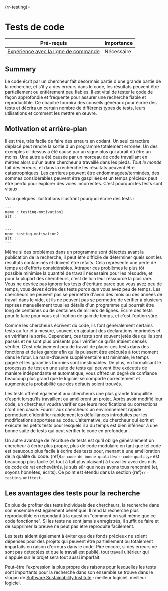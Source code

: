 (rr-testing)=
# Tests de code

| Pré-requis                                                                                        | Importance |
| ------------------------------------------------------------------------------------------------- | ---------- |
| [Expérience avec la ligne de commande](https://programminghistorian.org/en/lessons/intro-to-bash) | Nécessaire |

## Summary

Le code écrit par un chercheur fait désormais partie d'une grande partie de la recherche, et s'il y a des erreurs dans le code, les résultats peuvent être partiellement ou entièrement peu fiables. Il est vital de tester le code de façon approfondie et fréquente pour assurer une recherche fiable et reproductible. Ce chapitre fournira des conseils généraux pour écrire des tests et décrira un certain nombre de différents types de tests, leurs utilisations et comment les mettre en œuvre.

## Motivation et arrière-plan

Il est très, très facile de faire des erreurs en codant. Un seul caractère déplacé peut rendre la sortie d'un programme totalement erronée. Un des exemples ci-dessus a été causé par un signe plus qui aurait dû être un moins. Une autre a été causée par un morceau de code travaillant en mètres alors qu'un autre chercheur a travaillé dans les pieds. *Tout le monde* fait des erreurs, et dans la recherche les résultats peuvent être catastrophiques. Les carrières peuvent être endommagées/terminées, des sommes considérables peuvent être gaspillées et un temps précieux peut être perdu pour explorer des voies incorrectes. C'est pourquoi les tests sont vitaux.

Voici quelques illustrations illustrant pourquoi écrire des tests :

```{figure}  ../figures/testing-motivation1.*
---
name : testing-motivation1
alt :
---
```

```{figure}  ../figures/testing-motivation2.*
---
nom: testing-motivation2
alt :
---
```

Même si des problèmes dans un programme sont détectés avant la publication de la recherche, il peut être difficile de déterminer quels sont les résultats contaminés et doivent être refaits. Cela représente une perte de temps et d'efforts considérables. Attraper ces problèmes le plus tôt possible minimise la quantité de travail nécessaire pour les résoudre, et pour la plupart des chercheurs, c'est de loin leur ressource la plus rare. Vous ne devriez pas ignorer les tests d'écriture parce que vous avez peu de temps, vous devez écrire des tests *parce que* vous avez peu de temps. Les chercheurs ne peuvent pas se permettre d'avoir des mois ou des années de travail dans le vide, et ils ne peuvent pas se permettre de vérifier à plusieurs reprises manuellement tous les détails d'un programme qui pourrait être long de centaines ou de centaines de milliers de lignes. Écrire des tests pour le faire pour vous est l'option de gain de temps, et c'est l'option sûre.

Comme les chercheurs écrivent du code, ils font généralement certains tests au fur et à mesure, souvent en ajoutant des déclarations imprimées et en vérifiant la sortie. Cependant, ces tests sont souvent jetés dès qu'ils sont passés et ne sont plus présents pour vérifier ce qu'ils étaient censés vérifier. C'est relativement peu de travail de placer ces tests dans des fonctions et de les garder afin qu'ils puissent être exécutés à tout moment dans le futur. La main-d’œuvre supplémentaire est minimale, le temps gagné et les garanties fournies sont inestimables. De plus, en formalisant le processus de test en une suite de tests qui peuvent être exécutés de manière indépendante et automatique, vous offrez un degré de confiance beaucoup plus grand que le logiciel se comporte correctement et augmentez la probabilité que des défauts soient trouvés.

Les tests offrent également aux chercheurs une plus grande tranquillité d'esprit lorsqu'ils travaillent ou améliorent un projet. Après avoir modifié leur code, un chercheur voudra vérifier que leurs modifications ou corrections n'ont rien cassé. Fournir aux chercheurs un environnement rapide permettant d'identifier rapidement les défaillances introduites par les modifications apportées au code. L'alternative, du chercheur qui écrit et exécute les petits tests pour lesquels il a du temps est bien inférieur à une bonne suite de tests qui peut vérifier le code en profondeur.

Un autre avantage de l'écriture de tests est qu'il oblige généralement un chercheur à écrire plus propre, plus de code modulaire en tant que tel code est beaucoup plus facile à écrire des tests pour, menant à une amélioration de la qualité du code.
{ref}`Le code de bonne qualité<rr-code-quality>` est beaucoup plus facile (et tout à fait plus plaisant) à travailler avec des nids de code de rat enchevêtrés, je suis sûr que nous avons tous rencontré (et, soyons honnêtes, écrits). Ce point est étendu dans la section {ref}`rr-testing-unittest`.

## Les avantages des tests pour la recherche

En plus de profiter des tests individuels des chercheurs, la recherche dans son ensemble est également bénéfique. Il rend la recherche plus reproductible en répondant à la question "comment on sait même que ce code fonctionne". Si les tests ne sont jamais enregistrés, il suffit de faire et de supprimer la preuve ne peut pas être reproduite facilement.

Les tests aident également à éviter que des fonds précieux ne soient dépensés pour des projets qui peuvent être partiellement ou totalement imparfaits en raison d'erreurs dans le code. Pire encore, si des erreurs ne sont pas détectées et que le travail est publié, tout travail ultérieur qui s'appuie sur le projet sera tout aussi imparfait.

Peut-être l'expression la plus propre des raisons pour lesquelles les tests sont importants pour la recherche dans son ensemble se trouve dans le slogan de [Software Sustainability Institute](https://www.software.ac.uk/) : meilleur logiciel, meilleur logiciel.

